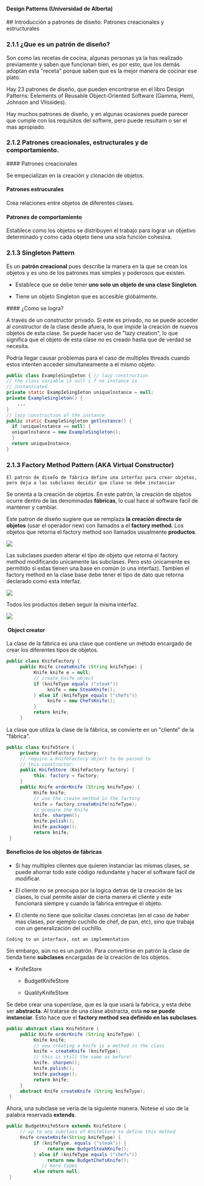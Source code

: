 #### Design Patterns (Universidad de Alberta) 

## Introducción a patrones de diseño: Patrones creacionales y estructurales

### 2.1.1 ¿Que es un patrón de diseño?

Son como las recetas de cocina, algunas personas ya la has realizado previamente y saben que funcionan bien, es por esto, que los demás adoptan esta "receta" porque saben que es la mejor manera de cocinar ese plato.

Hay 23 patrones de diseño, que pueden encontrarse en el libro Design Patterns: Eelements of Reusable Object-Oriented Software (Gamma, Heml, Johnson and Vlissides).

Hay muchos patrones de diseño, y en algunas ocasiones puede parecer que cumple con los requisitos del softwre, pero puede resultarn o ser el mas apropiado.

### 2.1.2 Patrones creacionales, estructurales y de comportamiento.

#### Patrones creacionales

Se empecializan en la creación y clonación de objetos.

#### Patrones estrucurales

Crea relaciones entre objetos de diferentes clases.

#### Patrones de comportamiento

Establece como los objetos se distribuyen el trabajo para lograr un objetivo determinado y como cada objeto tiene una sola función cohesiva.

### 2.1.3 Singleton Pattern

Es un **patrón creacional** pues describe la manera en la que se crean los objetos y es uno de los patrones mas simples y poderosos que existen.

- Establece que se debe tener **uno solo un objeto de una clase Singleton**.
  
- Tiene un objeto Singleton que es accesible globalmente.
  

#### ¿Como se logra?

A través de un constructor privado. Si este es privado, no se puede acceder al constructor de la clase desde afuera, lo que impide la creación de nuevos objetos de esta clase. Se puede hacer uso de "lazy creation", lo que significa que el objeto de esta clase no es creado hasta que de verdad se necesita.

Podría llegar causar problemas para el caso de multiples threads cuando estos intenten acceder simultaneamente a el mismo objeto.

```java
public class ExampleSingIeton { // lazy construction
// the class variable is null i f no instance is
// instantiated
private static ExampIeSingIeton uniquelnstance = null;
private ExampleSingleton() {
    ...
}
// lazy construction of the instance
public static ExampleSingleton getlnstance() {
  if (uniquelnstance == null) {
  uniquelnstance = new ExampleSingleton();
  }
  return uniqueInstance;
}
```

### 2.1.3 Factory Method Pattern (AKA Virtual Constructor)

```
El patrón de diseño de fábrica define una interfaz para crear objetos, 
pero deja a las subclases decidir que clase se debe instanciar
```

Se orienta a la creación de objetos. En este patrón, la creación de objetos ocurre dentro de las denominadas **fábricas**, lo cual hace al software facil de mantener y cambiar.

Este patron de diseño sugiere que se remplaza **la creación directa de objetos** (usar el operador new) con llamados a el **factory method**. Los objetos que retorna el factory method son llamados usualmente **productos**.

![](file://C:\Users\U15280500267\AppData\Roaming\marktext\images\2022-11-23-17-27-04-solution1.png?msec=1669242424796)

Las subclases pueden alterar el tipo de objeto que retorna el factory method modificando unicamente las subclases. Pero esto únicamente es permitido si estas tienen una base en común (o una interfaz). Tambien el factory method en la clase base debe tener el tipo de dato que retorna declarado como esta interfaz.

![](file://C:\Users\U15280500267\AppData\Roaming\marktext\images\2022-11-23-17-30-58-solution2-en.png?msec=1669242658412)

Todos los productos deben seguir la misma interfaz.

![](file://C:\Users\U15280500267\AppData\Roaming\marktext\images\2022-11-23-17-37-01-structure-2x.png?msec=1669243021217)

####  Object creator

La clase de la fábrica es una clase que contiene un método encargado de crear los diferentes tipos de objetos.

```java
public class KnifeFactory {
     public Knife createKnife (String knifeType) {
          Knife knife e = null;
          // create Knife object
          if (knifeType equals ("steak"))
               knife = new SteakKnife();
          } else if (knifeType equals ("chefs"))
               knife = new ChefsKnife();
          }
          return knife;
     }

```

La clase que utiliza la clase de la fábrica, se convierte en un "cliente" de la "fábrica".

```java
public class KnifeStore {
     private KnifeFactory factory;
     // require a KnifeFactory object to be passed to
     // this constructor:
     public KnifeStore (KnifeFactory factory) {
          this. factory = factory;
     }
     public Knife orderKnife (String knifeType) {
          Knife knife;
          // use the create method in the factory
          knife = factory.createKnife(nifeType);
          // prepare the Knife
          knife. sharpen();
          knife.polish();
          knife.package();
          return knife;
 }

```

#### Beneficios de los objetos de fábricas

- Si hay multiples clientes que quieren instanciar las mismas clases, se puede ahorrar todo este código redundante y hacer el software facil de modificar.
  
- El cliente no se preocupa por la logica detras de la creación de las clases, lo cual permite aislar de cierta manera el cliente y este funcionará siempre y cuando la fábrica entregue el objeto.
  
- El cliente no tiene que solicitar clases concretas (en el caso de haber mas clases, por ejemplo cuchillo de chef, de pan, etc), sino que trabaja con un generalización del cuchillo.
  

```
Coding to an interface, not an implementation
```

Sin embargo, aún no es un patrón. Para convertirse en patrón la clase de tienda tiene **subclases** encargadas de la creación de los objetos.

- KnifeStore
  
  - BudgetKnifeStore
    
  - QualityKnifeStore
    

Se debe crear una superclase, que es la que usará la fabrica, y esta debe ser **abstracta**. Al tratarse de una clase abstracta, esta **no se puede instanciar**. Esto hace que el **factory method sea definido en las subclases**.

```java
public abstract class KnifeStore {
     public Knife orderKnife (String knifeType) {
          Knife knife;
          // now creating a knife is a method in the class
          knife = createKnife (knifeType);
          // this is still the same as before!
          knife. sharpen();
          knife.polish();
          knife.package();
          return knife;
     }
     abstract Knife createKnife (String knifeType);
 }

```

Ahora, una subclase se vería de la siguiente manera. Notese el uso de la palabra reservada **extends**.

```java
public BudgetKnifeStore extends KnifeStore {
     // up to any subclass of KnifeStore to define this method
     Knife createKnife(String knifeType) {
          if (knifeType. equals ("steak")) {
               return new BudgetSteakKnife();
          } else if (knifeType equals ("chefs"))
               return new BudgetChefsKnife();
             // more types
          else return null;
 }

```